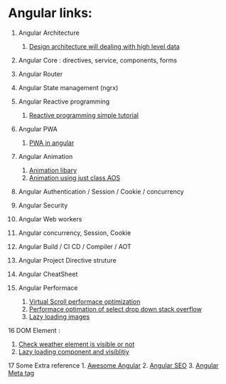 # Angular links: 
1. Angular Architecture 
    1. [Design architecture will dealing with high level data](https://angular-academy.com/angular-architecture-best-practices/)

2. Angular Core  : directives, service, components, forms 

3. Angular Router 

4. Angular State management  (ngrx)

5. Angular Reactive programming 
    1. [Reactive programming simple tutorial](https://coursetro.com/courses/25/A-Comprehensive-RxJS-Tutorial---Learn-ReactiveX-for-JavaScript-)

6. Angular PWA 
    1. [PWA in angular](https://medium.com/poka-techblog/turn-your-angular-app-into-a-pwa-in-4-easy-steps-543510a9b626)

7. Angular Animation 
    1. [Animation libary ](https://filipows.github.io/angular-animations/)
    2. [Animation using just class AOS](https://www.npmjs.com/package/aos)

8. Angular Authentication / Session / Cookie / concurrency

9. Angular Security 

10. Angular Web workers 

11. Angular concurrency, Session, Cookie

12. Angular Build / CI CD / Compiler / AOT

13. Angular Project Directive struture

14. Angular CheatSheet

15. Angular Performace
    1. [Virtual Scroll performace optimization](https://medium.com/frontend-journeys/how-virtual-infinite-scrolling-works-239f7ee5aa58)
    2. [Performace optimation of select drop down stack overflow](https://stackoverflow.com/questions/53499477/angular-4-binding-dropdown-with-huge-data-set10000-records)
    3. [Lazy loading images](https://www.npmjs.com/package/ng-lazyload-image#demo)

16 DOM Element : 
   1. [Check weather element is visible or not](https://usefulangle.com/post/118/javascript-intersection-observer)
   2. [Lazy loading component and visiblitiy](https://medium.com/angular-in-depth/improve-performance-with-lazy-components-f3c5ff4597d2)

17 Some Extra reference 
    1. [Awesome Angular](https://github.com/brillout/awesome-angular-components)
    2. [Angular SEO](https://www.ganatan.com/tutorials/search-engine-optimization-with-angular)
    3. [Angular Meta tag](https://www.concretepage.com/angular/angular-meta-service-for-meta-tags)
